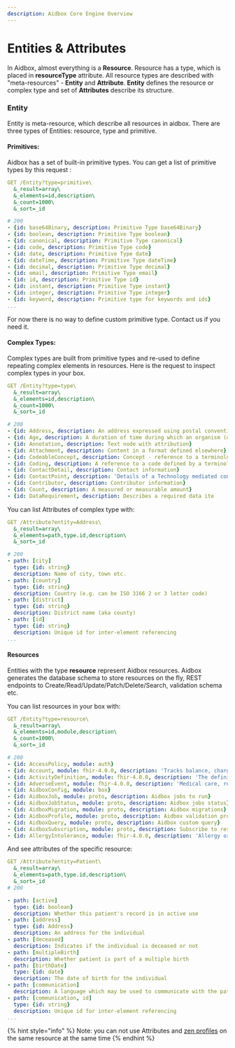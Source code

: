 ```yaml
---
description: Aidbox Core Engine Overview
---
```


# Entities & Attributes

In Aidbox, almost everything is a **Resource**. Resource has a type, which is placed in **resourceType** attribute. All resource types are described with "meta-resources"  - **Entity** and **Attribute**. **Entity** defines the resource or complex type and set of **Attributes** describe its structure.

### Entity

Entity is meta-resource, which describe all resources in aidbox. There are three types of Entities: resource, type and primitive.&#x20;

#### Primitives:

Aidbox has a set of built-in primitive types. You can get a list of primitive types by this request :

```yaml
GET /Entity?type=primitive\
  &_result=array\
  &_elements=id,description\
  &_count=1000\
  &_sort=_id

# 200
- {id: base64Binary, description: Primitive Type base64Binary}
- {id: boolean, description: Primitive Type boolean}
- {id: canonical, description: Primitive Type canonical}
- {id: code, description: Primitive Type code}
- {id: date, description: Primitive Type date}
- {id: dateTime, description: Primitive Type dateTime}
- {id: decimal, description: Primitive Type decimal}
- {id: email, description: Primitive Type email}
- {id: id, description: Primitive Type id}
- {id: instant, description: Primitive Type instant}
- {id: integer, description: Primitive Type integer}
- {id: keyword, description: Primitive type for keywords and ids}
...
```

For now there is no way to define custom primitive type. Contact us if you need it.

#### Complex Types:

Complex types are built from primitive types and re-used to define repeating complex elements in resources. Here is the request to inspect complex types in your box.

```yaml
GET /Entity?type=type\
  &_result=array\
  &_elements=id,description\
  &_count=1000\
  &_sort=_id

# 200
- {id: Address, description: An address expressed using postal conventions (as opposed to GPS or other location definition formats)}
- {id: Age, description: A duration of time during which an organism (or a process) has existed}
- {id: Annotation, description: Text node with attribution}
- {id: Attachment, description: Content in a format defined elsewhere}
- {id: CodeableConcept, description: Concept - reference to a terminology or just  text}
- {id: Coding, description: A reference to a code defined by a terminology system}
- {id: ContactDetail, description: Contact information}
- {id: ContactPoint, description: 'Details of a Technology mediated contact point (phone, fax, email, etc.)'}
- {id: Contributor, description: Contributor information}
- {id: Count, description: A measured or measurable amount}
- {id: DataRequirement, description: Describes a required data ite
```

You can list Attributes of complex type with:

```yaml
GET /Attribute?entity=Address\
  &_result=array\
  &_elements=path,type.id,description\
  &_sort=_id

# 200
- path: [city]
  type: {id: string}
  description: Name of city, town etc.
- path: [country]
  type: {id: string}
  description: Country (e.g. can be ISO 3166 2 or 3 letter code)
- path: [district]
  type: {id: string}
  description: District name (aka county)
- path: [id]
  type: {id: string}
  description: Unique id for inter-element referencing
...
```

#### Resources

Entities with the type **resource** represent Aidbox resources. Aidbox generates the database schema to store resources on the fly, REST endpoints to Create/Read/Update/Patch/Delete/Search, validation schema etc.

You can list resources in your box with:

```yaml
GET /Entity?type=resource\
  &_result=array\
  &_elements=id,module,description\
  &_count=1000\
  &_sort=_id

# 200
- {id: AccessPolicy, module: auth}
- {id: Account, module: fhir-4.0.0, description: 'Tracks balance, charges, for patient or cost center'}
- {id: ActivityDefinition, module: fhir-4.0.0, description: 'The definition of a specific activity to be taken, independent of any particular patient or context'}
- {id: AdverseEvent, module: fhir-4.0.0, description: 'Medical care, research study or other healthcare event causing physical injury'}
- {id: AidboxConfig, module: box}
- {id: AidboxJob, module: proto, description: Aidbox jobs to run}
- {id: AidboxJobStatus, module: proto, description: Aidbox jobs status}
- {id: AidboxMigration, module: proto, description: Aidbox migrations}
- {id: AidboxProfile, module: proto, description: Aidbox validation profile}
- {id: AidboxQuery, module: proto, description: Aidbox custom query}
- {id: AidboxSubscription, module: proto, description: Subscribe to resources}
- {id: AllergyIntolerance, module: fhir-4.0.0, description: 'Allergy or Intolerance (generally: Risk of adverse reaction to a substance)'}
```

And see attributes of the specific resource:

```yaml
GET /Attribute?entity=Patient\
  &_result=array\
  &_elements=path,type.id,description\
  &_sort=_id
# 200

- path: [active]
  type: {id: boolean}
  description: Whether this patient's record is in active use
- path: [address]
  type: {id: Address}
  description: An address for the individual
- path: [deceased]
  description: Indicates if the individual is deceased or not
- path: [multipleBirth]
  description: Whether patient is part of a multiple birth
- path: [birthDate]
  type: {id: date}
  description: The date of birth for the individual
- path: [communication]
  description: A language which may be used to communicate with the patient about his or her health
- path: [communication, id]
  type: {id: string}
  description: Unique id for inter-element referencing
...
```

{% hint style="info" %}
Note: you can not use Attributes and [zen profiles](profiling-and-validation/profiling-with-zen-lang/) on the same resource at the same time
{% endhint %}
